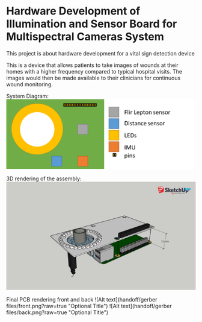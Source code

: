# Hardware Development of Illumination and Sensor Board for Multispectral Cameras System 
This project is about hardware development for a vital sign detection device

This is a device that allows patients to take images of wounds at their homes with a higher frequency compared to typical hospital visits. The images would then be made available to their clinicians for continuous wound monitoring.

System Diagram:
![Alt text](docs/main_system.png?raw=true "Optional Title")


3D rendering of the assembly:
![Alt text](3d_model/renderings/CamPrj_alt_1.jpg?raw=true "Optional Title")

Final PCB rendering front and back
![Alt text](handoff/gerber files/front.png?raw=true "Optional Title")
![Alt text](handoff/gerber files/back.png?raw=true "Optional Title")